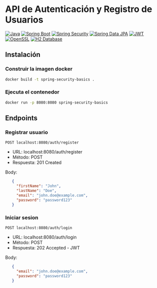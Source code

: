# API de Autenticación y Registro de Usuarios  
[![Java](https://img.shields.io/badge/Java-17-blue?logo=java&logoColor=white)](https://www.java.com/) 
[![Spring Boot](https://img.shields.io/badge/Spring%20Boot-3.2.5-brightgreen?logo=spring&logoColor=white)](https://spring.io/projects/spring-boot)
[![Spring Security](https://img.shields.io/badge/Spring%20Security-5.8.0-brightgreen?logo=spring&logoColor=white)](https://spring.io/projects/spring-security)
[![Spring Data JPA](https://img.shields.io/badge/Spring%20Data%20JPA-3.2.5-brightgreen?logo=spring&logoColor=white)](https://spring.io/projects/spring-data-jpa)
[![JWT](https://img.shields.io/badge/JWT-JSON%20Web%20Tokens-blue?logo=json-web-tokens&logoColor=white)](https://jwt.io/)
[![OpenSSL](https://img.shields.io/badge/OpenSSL-1.1.1-blue?logo=openssl&logoColor=white)](https://www.openssl.org/)
[![H2 Database](https://img.shields.io/badge/H2-Database-blue?logo=h2&logoColor=white)](https://www.h2database.com/)
## Instalación
### Construir la imagen docker
```bash
docker build -t spring-security-basics .
```
### Ejecuta el contenedor
```bash
docker run -p 8080:8080 spring-security-basics
```
## Endpoints
### Registrar usuario
```http
POST localhost:8080/auth/register
```
- URL: localhost:8080/auth/register
- Método: POST
- Respuesta: 201 Created
 
Body:
 ```json
    {
      "firstName": "John",
      "lastName": "Doe",
      "email": "john.doe@example.com",
      "password": "password123"
    }
 ```
### Iniciar sesion
```http
POST localhost:8080/auth/login
```
- URL: localhost:8080/auth/login
- Método: POST
- Respuesta: 202 Accepted - JWT
 
Body:
 ```json
    {
      "email": "john.doe@example.com",
      "password": "password123"
    }
 ```



